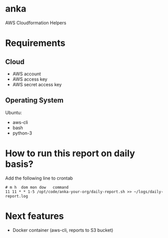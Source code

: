 # anka
AWS Cloudformation Helpers

# Requirements

## Cloud
* AWS account
* AWS access key
* AWS secret access key

## Operating System
Ubuntu:
* aws-cli
* bash
* python-3

# How to run this report on daily basis?

Add the following line to crontab

```
# m h  dom mon dow   command
11 11 * * 1-5 /opt/code/anka-your-org/daily-report.sh >> ~/logs/daily-report.log
```
# Next features
* Docker container (aws-cli, reports to S3 bucket)
